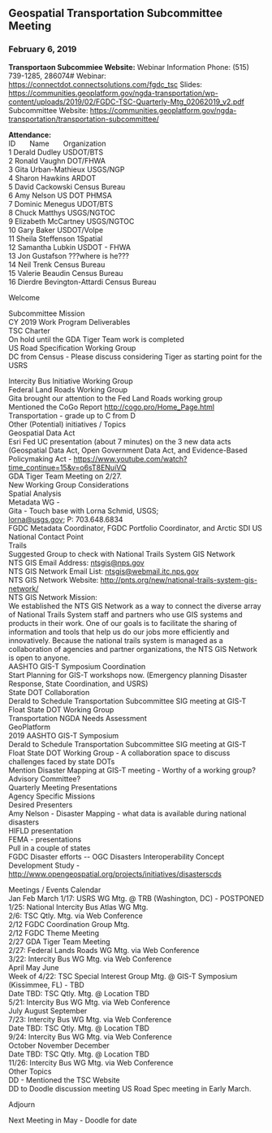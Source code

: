 ## Geospatial Transportation Subcommittee Meeting
### February 6, 2019


**Transportaon Subcommiee Website:** Webinar Information 
Phone: (515) 739-1285, 286074#
Webinar: https://connectdot.connectsolutions.com/fgdc_tsc
Slides: https://communities.geoplatform.gov/ngda-transportation/wp-content/uploads/2019/02/FGDC-TSC-Quarterly-Mtg_02062019_v2.pdf
Subcommittee Website: https://communities.geoplatform.gov/ngda-transportation/transportation-subcommittee/

**Attendance:**        
ID &nbsp; &nbsp; &nbsp; Name &nbsp; &nbsp; &nbsp; Organization      
1  Derald Dudley  USDOT/BTS   
2  Ronald Vaughn DOT/FHWA   
3  Gita Urban-Mathieux  USGS/NGP   
4  Sharon Hawkins  ARDOT   
5  David Cackowski  Census Bureau   
6  Amy Nelson  US DOT PHMSA   
7  Dominic Menegus  UDOT/BTS   
8  Chuck Matthys  USGS/NGTOC   
9  Elizabeth McCartney  USGS/NGTOC    
10  Gary Baker  USDOT/Volpe   
11  Sheila Steffenson  1Spatial    
12  Samantha Lubkin  USDOT - FHWA    
13  Jon Gustafson  ???where is he???    
14  Neil Trenk  Census Bureau    
15  Valerie Beaudin  Census Bureau    
16  Dierdre Bevington-Attardi  Census Bureau   
 
Welcome  

Subcommittee Mission   
CY 2019 Work Program Deliverables   
TSC Charter   
On hold until the GDA Tiger Team work is completed   
US Road Specification Working Group   
DC from Census - Please discuss considering Tiger as starting point for the USRS   

Intercity Bus Initiative Working Group   
Federal Land Roads Working Group   
Gita brought our attention to the Fed Land Roads working group   
Mentioned the CoGo Report http://cogo.pro/Home_Page.html   
Transportation - grade up to C from D   
Other (Potential) initiatives / Topics   
Geospatial Data Act   
Esri Fed UC presentation (about 7 minutes) on the 3 new data acts (Geospatial Data Act, Open Government Data Act, and Evidence-Based Policymaking Act - https://www.youtube.com/watch?time_continue=15&v=o6sT8ENuiVQ   
GDA Tiger Team Meeting on 2/27.   
New Working Group Considerations   
Spatial Analysis   
Metadata WG -   
Gita - Touch base with Lorna Schmid, USGS;    
lorna@usgs.gov; 
P: 703.648.6834   
FGDC Metadata Coordinator, FGDC Portfolio Coordinator, and Arctic SDI US National Contact Point   
Trails   
Suggested Group to check with National Trails System GIS Network   
NTS GIS Email Address: ntsgis@nps.gov   
NTS GIS Network Email List: ntsgis@webmail.itc.nps.gov   
NTS GIS Network Website: http://pnts.org/new/national-trails-system-gis-network/   
NTS GIS Network Mission:   
We established the NTS GIS Network as a way to connect the diverse array of National Trails System staff and partners who use GIS systems and products in their work. One of our goals is to facilitate the sharing of information and tools that help us do our jobs more efficiently and innovatively. Because the national trails system is managed as a collaboration of agencies and partner organizations, the NTS GIS Network is open to anyone.   
AASHTO GIS-T Symposium Coordination   
Start Planning for GIS-T workshops now.  (Emergency planning Disaster Response, State Coordination,  and USRS)    
State DOT Collaboration   
Derald to Schedule Transportation Subcommittee SIG meeting at GIS-T   
Float State DOT Working Group   
Transportation NGDA Needs Assessment   
GeoPlatform   
2019 AASHTO GIS-T Symposium   
Derald to Schedule Transportation Subcommittee SIG meeting at GIS-T   
Float State DOT Working Group - A collaboration space to discuss challenges faced by state DOTs   
Mention Disaster Mapping at GIS-T meeting - Worthy of a working group? Advisory Committee?   
Quarterly Meeting Presentations   
Agency Specific Missions   
Desired Presenters   
Amy Nelson - Disaster Mapping - what data is available during national disasters   
HIFLD presentation   
FEMA - presentations   
Pull in a couple of states   
FGDC Disaster efforts -- OGC Disasters Interoperability Concept Development Study  -   http://www.opengeospatial.org/projects/initiatives/disasterscds   

Meetings / Events Calendar   
Jan  Feb  March
1/17: USRS WG Mtg. @ TRB (Washington, DC) - POSTPONED   
1/25: National Intercity Bus Atlas WG Mtg.   
2/6: TSC Qtly. Mtg. via Web Conference   
2/12 FGDC Coordination Group Mtg.   
2/12 FGDC Theme Meeting   
2/27 GDA Tiger Team Meeting   
2/27: Federal Lands Roads WG Mtg. via Web Conference   
3/22: Intercity Bus WG Mtg. via Web Conference   
April   May  June   
Week of 4/22: TSC Special Interest Group Mtg. @ GIS-T Symposium (Kissimmee, FL) - TBD   
Date TBD: TSC Qtly. Mtg. @ Location TBD     
5/21: Intercity Bus WG Mtg. via Web Conference    
July  August  September   
7/23: Intercity Bus WG Mtg. via Web Conference   
Date TBD: TSC Qtly. Mtg. @ Location TBD   
9/24: Intercity Bus WG Mtg. via Web Conference   
October  November  December    
Date TBD: TSC Qtly. Mtg. @ Location TBD   
11/26: Intercity Bus WG Mtg. via Web Conference   
Other Topics   
DD - Mentioned the TSC Website   
DD to Doodle discussion meeting US Road Spec meeting in Early March.   

Adjourn  

Next Meeting in May - Doodle for date   

